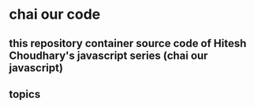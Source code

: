 # chai our code


## this repository container source code of Hitesh Choudhary's javascript series (chai our javascript)


## topics
